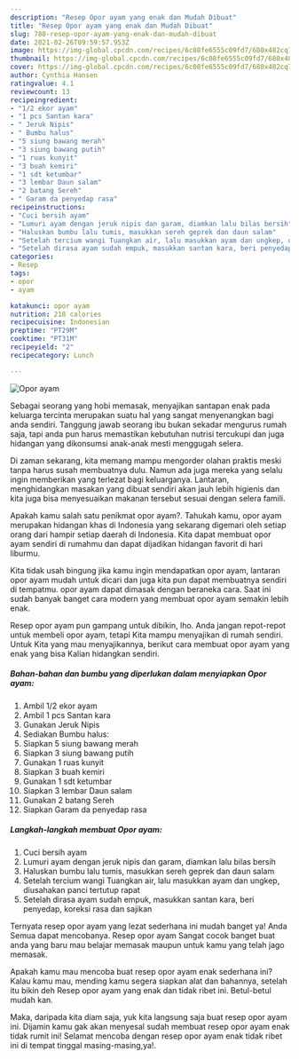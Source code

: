 ```yaml
---
description: "Resep Opor ayam yang enak dan Mudah Dibuat"
title: "Resep Opor ayam yang enak dan Mudah Dibuat"
slug: 788-resep-opor-ayam-yang-enak-dan-mudah-dibuat
date: 2021-02-26T09:59:57.953Z
image: https://img-global.cpcdn.com/recipes/6c08fe6555c09fd7/680x482cq70/opor-ayam-foto-resep-utama.jpg
thumbnail: https://img-global.cpcdn.com/recipes/6c08fe6555c09fd7/680x482cq70/opor-ayam-foto-resep-utama.jpg
cover: https://img-global.cpcdn.com/recipes/6c08fe6555c09fd7/680x482cq70/opor-ayam-foto-resep-utama.jpg
author: Cynthia Hansen
ratingvalue: 4.1
reviewcount: 13
recipeingredient:
- "1/2 ekor ayam"
- "1 pcs Santan kara"
- " Jeruk Nipis"
- " Bumbu halus"
- "5 siung bawang merah"
- "3 siung bawang putih"
- "1 ruas kunyit"
- "3 buah kemiri"
- "1 sdt ketumbar"
- "3 lembar Daun salam"
- "2 batang Sereh"
- " Garam da penyedap rasa"
recipeinstructions:
- "Cuci bersih ayam"
- "Lumuri ayam dengan jeruk nipis dan garam, diamkan lalu bilas bersih"
- "Haluskan bumbu lalu tumis, masukkan sereh geprek dan daun salam"
- "Setelah tercium wangi Tuangkan air, lalu masukkan ayam dan ungkep, diusahakan panci tertutup rapat"
- "Setelah dirasa ayam sudah empuk, masukkan santan kara, beri penyedap, koreksi rasa dan sajikan"
categories:
- Resep
tags:
- opor
- ayam

katakunci: opor ayam 
nutrition: 218 calories
recipecuisine: Indonesian
preptime: "PT29M"
cooktime: "PT31M"
recipeyield: "2"
recipecategory: Lunch

---
```



![Opor ayam](https://img-global.cpcdn.com/recipes/6c08fe6555c09fd7/680x482cq70/opor-ayam-foto-resep-utama.jpg)

Sebagai seorang yang hobi memasak, menyajikan santapan enak pada keluarga tercinta merupakan suatu hal yang sangat menyenangkan bagi anda sendiri. Tanggung jawab seorang ibu bukan sekadar mengurus rumah saja, tapi anda pun harus memastikan kebutuhan nutrisi tercukupi dan juga hidangan yang dikonsumsi anak-anak mesti menggugah selera.

Di zaman  sekarang, kita memang mampu mengorder olahan praktis meski tanpa harus susah membuatnya dulu. Namun ada juga mereka yang selalu ingin memberikan yang terlezat bagi keluarganya. Lantaran, menghidangkan masakan yang dibuat sendiri akan jauh lebih higienis dan kita juga bisa menyesuaikan makanan tersebut sesuai dengan selera famili. 



Apakah kamu salah satu penikmat opor ayam?. Tahukah kamu, opor ayam merupakan hidangan khas di Indonesia yang sekarang digemari oleh setiap orang dari hampir setiap daerah di Indonesia. Kita dapat membuat opor ayam sendiri di rumahmu dan dapat dijadikan hidangan favorit di hari liburmu.

Kita tidak usah bingung jika kamu ingin mendapatkan opor ayam, lantaran opor ayam mudah untuk dicari dan juga kita pun dapat membuatnya sendiri di tempatmu. opor ayam dapat dimasak dengan beraneka cara. Saat ini sudah banyak banget cara modern yang membuat opor ayam semakin lebih enak.

Resep opor ayam pun gampang untuk dibikin, lho. Anda jangan repot-repot untuk membeli opor ayam, tetapi Kita mampu menyajikan di rumah sendiri. Untuk Kita yang mau menyajikannya, berikut cara membuat opor ayam yang enak yang bisa Kalian hidangkan sendiri.

<!--inarticleads1-->

##### Bahan-bahan dan bumbu yang diperlukan dalam menyiapkan Opor ayam:

1. Ambil 1/2 ekor ayam
1. Ambil 1 pcs Santan kara
1. Gunakan  Jeruk Nipis
1. Sediakan  Bumbu halus:
1. Siapkan 5 siung bawang merah
1. Siapkan 3 siung bawang putih
1. Gunakan 1 ruas kunyit
1. Siapkan 3 buah kemiri
1. Gunakan 1 sdt ketumbar
1. Siapkan 3 lembar Daun salam
1. Gunakan 2 batang Sereh
1. Siapkan  Garam da penyedap rasa




<!--inarticleads2-->

##### Langkah-langkah membuat Opor ayam:

1. Cuci bersih ayam
1. Lumuri ayam dengan jeruk nipis dan garam, diamkan lalu bilas bersih
1. Haluskan bumbu lalu tumis, masukkan sereh geprek dan daun salam
1. Setelah tercium wangi Tuangkan air, lalu masukkan ayam dan ungkep, diusahakan panci tertutup rapat
1. Setelah dirasa ayam sudah empuk, masukkan santan kara, beri penyedap, koreksi rasa dan sajikan




Ternyata resep opor ayam yang lezat sederhana ini mudah banget ya! Anda Semua dapat mencobanya. Resep opor ayam Sangat cocok banget buat anda yang baru mau belajar memasak maupun untuk kamu yang telah jago memasak.

Apakah kamu mau mencoba buat resep opor ayam enak sederhana ini? Kalau kamu mau, mending kamu segera siapkan alat dan bahannya, setelah itu bikin deh Resep opor ayam yang enak dan tidak ribet ini. Betul-betul mudah kan. 

Maka, daripada kita diam saja, yuk kita langsung saja buat resep opor ayam ini. Dijamin kamu gak akan menyesal sudah membuat resep opor ayam enak tidak rumit ini! Selamat mencoba dengan resep opor ayam enak tidak ribet ini di tempat tinggal masing-masing,ya!.


